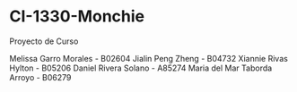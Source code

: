 CI-1330-Monchie
===============

Proyecto de Curso

Melissa Garro Morales - B02604
Jialin Peng Zheng - B04732
Xiannie Rivas Hylton - B05206
Daniel Rivera Solano - A85274
Maria del Mar Taborda Arroyo - B06279
